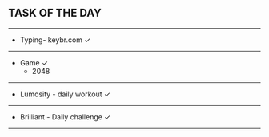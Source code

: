 ## TASK OF THE DAY ##
***
- Typing- keybr.com ✓
***
- Game ✓
   - 2048
***
-  Lumosity - daily workout ✓
***
-  Brilliant - Daily challenge ✓
***
